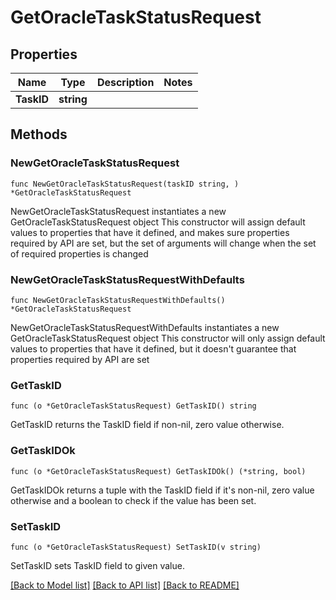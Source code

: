 # GetOracleTaskStatusRequest

## Properties

Name | Type | Description | Notes
------------ | ------------- | ------------- | -------------
**TaskID** | **string** |  | 

## Methods

### NewGetOracleTaskStatusRequest

`func NewGetOracleTaskStatusRequest(taskID string, ) *GetOracleTaskStatusRequest`

NewGetOracleTaskStatusRequest instantiates a new GetOracleTaskStatusRequest object
This constructor will assign default values to properties that have it defined,
and makes sure properties required by API are set, but the set of arguments
will change when the set of required properties is changed

### NewGetOracleTaskStatusRequestWithDefaults

`func NewGetOracleTaskStatusRequestWithDefaults() *GetOracleTaskStatusRequest`

NewGetOracleTaskStatusRequestWithDefaults instantiates a new GetOracleTaskStatusRequest object
This constructor will only assign default values to properties that have it defined,
but it doesn't guarantee that properties required by API are set

### GetTaskID

`func (o *GetOracleTaskStatusRequest) GetTaskID() string`

GetTaskID returns the TaskID field if non-nil, zero value otherwise.

### GetTaskIDOk

`func (o *GetOracleTaskStatusRequest) GetTaskIDOk() (*string, bool)`

GetTaskIDOk returns a tuple with the TaskID field if it's non-nil, zero value otherwise
and a boolean to check if the value has been set.

### SetTaskID

`func (o *GetOracleTaskStatusRequest) SetTaskID(v string)`

SetTaskID sets TaskID field to given value.



[[Back to Model list]](../README.md#documentation-for-models) [[Back to API list]](../README.md#documentation-for-api-endpoints) [[Back to README]](../README.md)


